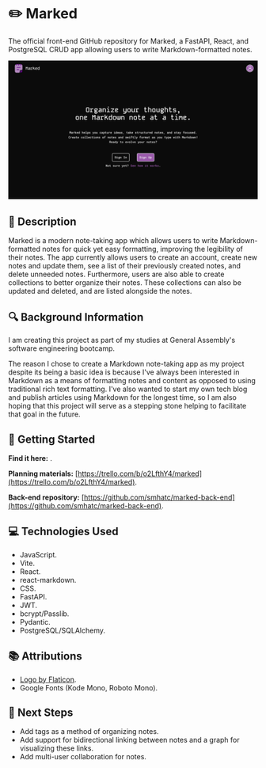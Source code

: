 # ✏️ Marked

The official front-end GitHub repository for Marked, a FastAPI, React, and PostgreSQL CRUD app allowing users to write Markdown-formatted notes.

<img src="/public/assets/images/completed-app-screenshot.png" alt="Screenshot of the Completed App">

## 📃 Description

Marked is a modern note-taking app which allows users to write Markdown-formatted notes for quick yet easy formatting, improving the legibility of their notes. The app currently allows users to create an account, create new notes and update them, see a list of their previously created notes, and delete unneeded notes. Furthermore, users are also able to create collections to better organize their notes. These collections can also be updated and deleted, and are listed alongside the notes.

## 🔍 Background Information

I am creating this project as part of my studies at General Assembly's software engineering bootcamp.

The reason I chose to create a Markdown note-taking app as my project despite its being a basic idea is because I've always been interested in Markdown as a means of formatting notes and content as opposed to using traditional rich text formatting. I've also wanted to start my own tech blog and publish articles using Markdown for the longest time, so I am also hoping that this project will serve as a stepping stone helping to facilitate that goal in the future.

## 🚀 Getting Started

**Find it here:** []().

**Planning materials:** [https://trello.com/b/o2LfthY4/marked](https://trello.com/b/o2LfthY4/marked).

**Back-end repository:** [https://github.com/smhatc/marked-back-end](https://github.com/smhatc/marked-back-end).

## 💻 Technologies Used

-   JavaScript.
-   Vite.
-   React.
-   react-markdown.
-   CSS.
-   FastAPI.
-   JWT.
-   bcrypt/Passlib.
-   Pydantic.
-   PostgreSQL/SQLAlchemy.

## 📚 Attributions

-   [Logo by Flaticon](https://www.flaticon.com/free-icons/notepad).
-   Google Fonts (Kode Mono, Roboto Mono).

## 🤔 Next Steps

-   Add tags as a method of organizing notes.
-   Add support for bidirectional linking between notes and a graph for visualizing these links.
-   Add multi-user collaboration for notes.
